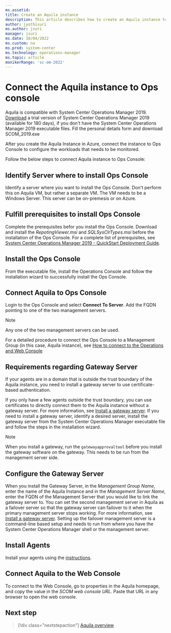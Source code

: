 ```yaml
---
ms.assetid: 
title: Create an Aquila instance
description: This article describes how to create an Aquila instance to monitor workloads using System Center Operations Manager functionality on Azure.
author: jyothisuri
ms.author: jsuri
manager: jsuri
ms.date: 10/04/2022
ms.custom: na
ms.prod: system-center
ms.technology: operations-manager
ms.topic: article
monikerRange: 'sc-om-2022'
---
```


# Connect the Aquila instance to Ops console

Aquila is compatible with System Center Operations Manager 2019. [Download](https://www.microsoft.com/evalcenter/evaluate-system-center-2019) a trial version of System Center Operations Manager 2019 (available for 180 days), if you don't have the System Center Operations Manager 2019 executable files. Fill the personal details form and download SCOM_2019.exe

After you create the Aquila Instance in Azure, connect the instance to Ops Console to configure the workloads that needs to be monitored.

Follow the below steps to connect Aquila instance to Ops Console:

## Identify Server where to install Ops Console 

Identify a server where you want to install the Ops Console. Don't perform this on Aquila VM, but rather a separate VM. The VM needs to be a Windows Server. This server can be on-premesis or on Azure.

## Fulfill prerequisites to install Ops Console

Complete the prerequisites befor you install the Ops Console. Download and install the *RepotingViewer.msi* and *SQLSysClrTypes.msi* before the installation of the Ops Console. For a complete list of prerequisites, see [System Center Operations Manager 2019 - QuickStart Deployment Guide](https://kevinholman.com/2019/03/14/scom-2019-quickstart-deployment-guide/).

## Install the Ops Console

From the executable file, install the Operations Console and follow the installation wizard to successfully install the Ops Console.

## Connect Aquila to Ops Console

Login to the Ops Console and select **Connect To Server**. Add the FQDN pointing to one of the two management servers. 
   >[!Note]
   >Any one of the two management servers can be used.

For a detailed procedure to connect the Ops Console to a Management Group (in this case, Aquila instance), see [How to connect to the Operations and Web Console](/system-center/scom/manage-consoles-how-to-connect?view=sc-om-2019)

## Requirements regarding Gateway Server

If your agents are in a domain that is outside the trust boundary of the Aquila instance, you need to install a gateway server to use certificate-based authentication. 

If you only have a few agents outside the trust boundary, you can use certificates to directly connect them to the Aquila instance without a gateway server. For more information, see [Install a gateway server](/scom/deploy-install-gateway-server?view=sc-om-2019). If you need to install a gateway server, identify a desired server, install the gateway server from the System Center Operations Manager executable file and follow the steps in the installation wizard.

>[!Note]
>When you install a gateway, run the `gatewayapprovaltool` before you install the gateway software on the gateway. This needs to be run from the management server side.

## Configure the Gateway Server

When you install the Gateway Server, in the *Management Group Name*, enter the name of the Aquila Instance and in the *Management Server Name*, enter the FQDN of the Management Server that you would like to link the gateway server to. You can set the second management server in Aquila as a failover server so that the gateway server can failover to it when the primary management server stops working. For more information, see [Install a gateway server](/scom/deploy-install-gateway-server?view=sc-om-2019). Setting up the failover management server is a command-line based setup and needs to run from where you have the System Center Operations Manager shell or the management server.

## Install Agents

Install your agents using the [instructions](/system-center/scom/manage-deploy-windows-agent-console?view=sc-om-2019).

## Connect Aquila to the Web Console
 
To connect to the Web Console, go to properties in the Aquila homepage, and copy the value in the *SCOM web console URL*. Paste that URL in any browser to open the web console.

## Next step

> [!div class="nextstepaction"]
> [Aquila overview](aquila-overview.md)